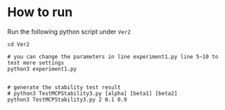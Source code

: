 # How to run

Run the following python script under ```Ver2```

```
cd Ver2

# you can change the parameters in line experiment1.py line 5~10 to test more settings
python3 experiment1.py


# generate the stability test result
# python3 TestMCPStability3.py [alpha] [beta1] [beta2]
python3 TestMCPStability3.py 2 0.1 0.9
```